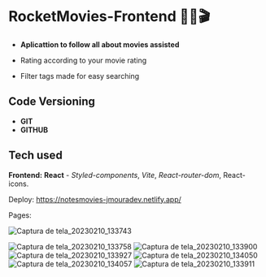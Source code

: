 # RocketMovies-Frontend ✍🏾🎬

- **Aplicattion to follow all about movies assisted**

- Rating according to your movie rating
- Filter tags made for easy searching






## Code Versioning

- **GIT**
- **GITHUB**


## Tech used


****Frontend:**** **React** - *Styled-components*, *Vite*,
*React-router-dom*, React-icons.

Deploy: https://notesmovies-jmouradev.netlify.app/

Pages:

![Captura de tela_20230210_133743](https://user-images.githubusercontent.com/72841857/218150101-91e2d6b7-7956-4aa9-9ca3-b85f0f54bf0f.png)

![Captura de tela_20230210_133758](https://user-images.githubusercontent.com/72841857/218150172-279b230a-6c8c-482d-aadc-4442286586e2.png)
![Captura de tela_20230210_133900](https://user-images.githubusercontent.com/72841857/218150301-bc9f833f-37eb-4673-bcc9-a5b7bf982ad8.png)
![Captura de tela_20230210_133927](https://user-images.githubusercontent.com/72841857/218150352-f2a0bad9-2f14-4e26-850b-73ada84a4a21.png)
![Captura de tela_20230210_134050](https://user-images.githubusercontent.com/72841857/218150379-c0c6e967-33c3-45b5-829d-6554bb623ff4.png)
![Captura de tela_20230210_134057](https://user-images.githubusercontent.com/72841857/218150434-e3b57aad-fb97-4464-a6e1-d8e9ee88075b.png)
![Captura de tela_20230210_133911](https://user-images.githubusercontent.com/72841857/218150455-c56c3cf2-3a9b-42bb-8950-226046c27e5c.png)
